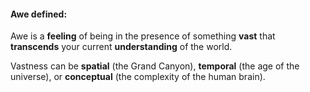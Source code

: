 #### Awe defined: 
Awe is a **feeling** of being in the presence of something **vast** that **transcends** your current **understanding** of the world. 

Vastness can be **spatial** (the Grand Canyon), **temporal** (the age of the universe), or **conceptual** (the complexity of the human brain).

